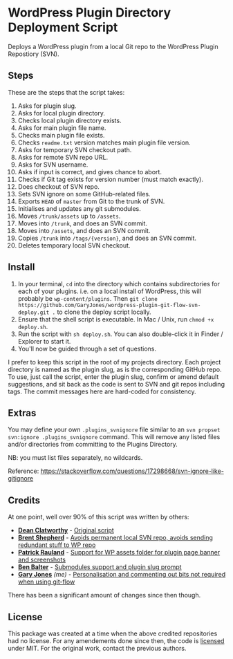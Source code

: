 # WordPress Plugin Directory Deployment Script

Deploys a WordPress plugin from a local Git repo to the WordPress Plugin Repostiory (SVN).

## Steps

These are the steps that the script takes:

 1. Asks for plugin slug.
 2. Asks for local plugin directory.
 3. Checks local plugin directory exists.
 4. Asks for main plugin file name.
 5. Checks main plugin file exists.
 6. Checks `readme.txt` version matches main plugin file version.
 7. Asks for temporary SVN checkout path.
 8. Asks for remote SVN repo URL.
 9. Asks for SVN username.
 10. Asks if input is correct, and gives chance to abort.
 11. Checks if Git tag exists for version number (must match exactly).
 12. Does checkout of SVN repo.
 13. Sets SVN ignore on some GitHub-related files.
 14. Exports `HEAD` of `master` from Git to the trunk of SVN.
 15. Initialises and updates any git submodules.
 16. Moves `/trunk/assets` up to `/assets`.
 17. Moves into `/trunk`, and does an SVN commit.
 18. Moves into `/assets`, and does an SVN commit.
 19. Copies `/trunk` into `/tags/{version}`, and does an SVN commit.
 20. Deletes temporary local SVN checkout.

## Install

1. In your terminal, `cd` into the directory which contains subdirectories for each of your plugins. i.e. on a local install of WordPress, this will probably be `wp-content/plugins`. Then `git clone https://github.com/GaryJones/wordpress-plugin-git-flow-svn-deploy.git .` to clone the deploy script locally.
2. Ensure that the shell script is executable. In Mac / Unix, run `chmod +x deploy.sh`.
3. Run the script with `sh deploy.sh`. You can also double-click it in Finder / Explorer to start it.
4. You'll now be guided through a set of questions.

I prefer to keep this script in the root of my projects directory. Each project directory is named as the plugin slug, as is the corresponding GitHub repo. To use, just call the script, enter the plugin slug, confirm or amend default suggestions, and sit back as the code is sent to SVN and git repos including tags. The commit messages here are hard-coded for consistency.

## Extras

You may define your own `.plugins_svnignore` file similar to an `svn propset svn:ignore .plugins_svnignore` command. This will remove any listed files and/or directories from committing to the Plugins Directory.

NB: you must list files separately, no wildcards.

Reference: https://stackoverflow.com/questions/17298668/svn-ignore-like-gitignore

## Credits

At one point, well over 90% of this script was written by others:

 - **[Dean Clatworthy](https://twitter.com/deanclatworthy)** - [Original script](https://github.com/deanc/wordpress-plugin-git-svn)
 - **[Brent Shepherd](https://twitter.com/thenbrent)** - [Avoids permanent local SVN repo, avoids sending redundant stuff to WP repo](http://thereforei.am/2011/04/21/git-to-svn-automated-wordpress-plugin-deployment/)
 - **[Patrick Rauland](https://twitter.com/BFTrick)** - [Support for WP assets folder for plugin page banner and screenshots](https://github.com/BFTrick/jotform-integration/blob/master/deploy.sh)
 - **[Ben Balter](https://twitter.com/benbalter)** - [Submodules support and plugin slug prompt](https://github.com/benbalter/Github-to-WordPress-Plugin-Directory-Deployment-Script/)
 - **[Gary Jones](https://twitter.com/GaryJ)** *(me)* - [Personalisation and commenting out bits not required when using git-flow](https://github.com/GaryJones/wordpress-plugin-git-flow-svn-deploy)

 There has been a significant amount of changes since then though.


## License

This package was created at a time when the above credited repositories had no license. For any amendements done since then, the code is [licensed](LICENSE.md) under MIT. For the original work, contact the previous authors.
